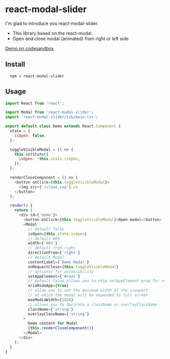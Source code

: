 # react-modal-slider

I'm glad to introduce you react-modal-slider.

- This library based on the react-modal.
- Open and close modal (animated) from right or left side

[Demo on codesandbox](https://codesandbox.io/s/github/mallchel/react-modal-slider)

## Install

```
  npm i react-modal-slider
```

## Usage

```js
import React from 'react';

import Modal from 'react-modal-slider';
import 'react-modal-slider/lib/main.css';

export default class Demo extends React.Component {
  state = {
    isOpen: false,
  };

  toggleVisibleModal = () => {
    this.setState({
      isOpen: !this.state.isOpen,
    });
  };

  renderCloseComponent = () => (
    <button onClick={this.toggleVisibleModal}>
      <img src={'/close.svg'} />
    </button>
  );

  render() {
    return (
      <div id={'demo'}>
        <button onClick={this.toggleVisibleModal}>Open modal</button>
        <Modal
          // default false
          isOpen={this.state.isOpen}
          // default 60%
          width={'40%'}
          // default from right
          directionFrom={'right'}
          // default Modal
          contentLabel={'Demo Modal'}
          onRequestClose={this.toggleVisibleModal}
          // optional for accessibility
          setAppElement={'#root'}
          // default false allows you to skip setAppElement prop for react-modal
          ariaHideApp={true}
          // allow you to set the maximum width of the viewport
          // at which the modal will be expanded to full screen
          maxMediaWidth={1024}
          // allows you to decorate a className or overlayClassName
          className={'string'}
          overlayClassName={'string'}
        >
          Demo content for Modal
          {this.renderCloseComponent()}
        </Modal>
      </div>
    );
  }
}
```
